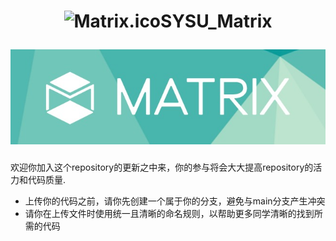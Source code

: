 <h1 align="center">

<img src="https://github.com/GeorgeDong32/SYSU_Matrix_2022/blob/main/Pics/Matrix.ico" alt="Matrix.ico" width="32">SYSU_Matrix

<img src="https://github.com/GeorgeDong32/SYSU_Matrix_2022/blob/main/Pics/Matrix_title.jpeg" alt="Matrix" width="600">
</h1>

欢迎你加入这个repository的更新之中来，你的参与将会大大提高repository的活力和代码质量.

* 上传你的代码之前，请你先创建一个属于你的分支，避免与main分支产生冲突
* 请你在上传文件时使用统一且清晰的命名规则，以帮助更多同学清晰的找到所需的代码
